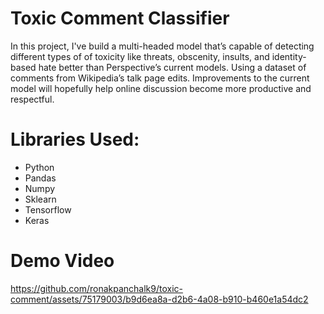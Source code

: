 # Toxic Comment Classifier
In this project, I've build a multi-headed model that’s capable of detecting different types of of toxicity like threats, obscenity, insults, and identity-based hate better than Perspective’s current models. Using a dataset of comments from Wikipedia’s talk page edits. Improvements to the current model will hopefully help online discussion become more productive and respectful.
# Libraries Used:
* Python
* Pandas
* Numpy
* Sklearn
* Tensorflow
* Keras

# Demo Video
https://github.com/ronakpanchalk9/toxic-comment/assets/75179003/b9d6ea8a-d2b6-4a08-b910-b460e1a54dc2

